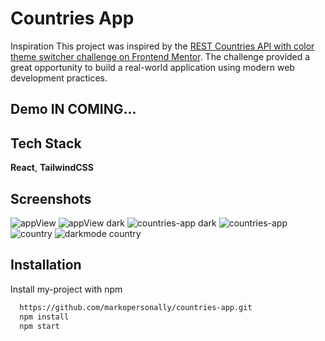 
# Countries App

Inspiration
This project was inspired by the [REST Countries API with color theme switcher challenge on Frontend Mentor](https://www.frontendmentor.io/challenges/rest-countries-api-with-color-theme-switcher-5cacc469fec04111f7b848ca). The challenge provided a great opportunity to build a real-world application using modern web development practices.

## Demo IN COMING...



## Tech Stack

**React**, **TailwindCSS** 


## Screenshots

![appView](https://github.com/markopersonally/countries-app/assets/120672080/60ccb284-2054-4cc5-a838-d4d411bfd275)
![appView dark](https://github.com/markopersonally/countries-app/assets/120672080/ec718528-a270-450b-9840-aad497ce5b7f)
![countries-app dark](https://github.com/markopersonally/countries-app/assets/120672080/06e395c9-1dbb-484b-bf3b-3e57ee26b237)
![countries-app](https://github.com/markopersonally/countries-app/assets/120672080/7dea8b9c-090c-4c87-9609-e2598df1e024)
![country](https://github.com/markopersonally/countries-app/assets/120672080/34cf5ce8-2b61-49c9-9d85-e30ec240e57b)
![darkmode country](https://github.com/markopersonally/countries-app/assets/120672080/d0d5071c-5de5-4533-8574-63cacff22350)

## Installation

Install my-project with npm

```bash
  https://github.com/markopersonally/countries-app.git
  npm install
  npm start
```
    
